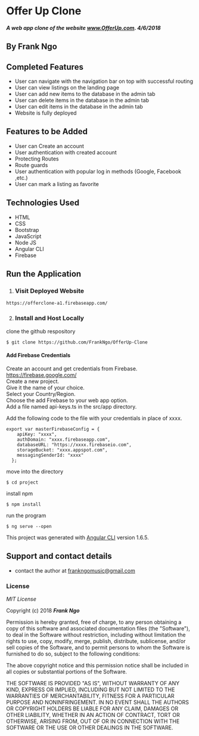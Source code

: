 # Offer Up Clone

##### A web app clone of the website www.OfferUp.com. 4/6/2018

## By Frank Ngo

## Completed  Features
  * User can navigate with the navigation bar on top with successful routing
  * User can view listings on the landing page
  * User can add new items to the database in the admin tab
  * User can delete items in the database in the admin tab
  * User can edit items in the database in the admin tab
  * Website is fully deployed

## Features to be Added
  * User can Create an account
  * User authentication with created account
  * Protecting Routes
  * Route guards
  * User authentication with popular log in methods (Google, Facebook ,etc.)
  * User can mark a listing as favorite

## Technologies Used
* HTML
* CSS
* Bootstrap
* JavaScript
* Node JS
* Angular CLI
* Firebase

## Run the Application  

1. ### Visit Deployed Website
```
https://offerclone-a1.firebaseapp.com/
```

2. ### Install and Host Locally

  clone the github respository
  ```
  $ git clone https://github.com/FrankNgo/OfferUp-Clone
  ```
  #### Add Firebase Credentials
  Create an account and get credentials from Firebase. https://firebase.google.com/   
  Create a new project.  
  Give it the name of your choice.  
  Select your Country/Region.  
  Choose the add Firebase to your web app option.  
  Add a file named api-keys.ts in the src/app directory.  

  Add the following code to the file with your credentials in place of xxxx.
  ```
  export var masterFirebaseConfig = {
      apiKey: "xxxx",
      authDomain: "xxxx.firebaseapp.com",
      databaseURL: "https://xxxx.firebaseio.com",
      storageBucket: "xxxx.appspot.com",
      messagingSenderId: "xxxx"
    };
  ```
  move into the directory
  ```
  $ cd project
  ```
  install npm
  ```
  $ npm install
  ```
  run the program
  ```
  $ ng serve --open
  ```

This project was generated with [Angular CLI](https://github.com/angular/angular-cli) version 1.6.5.


## Support and contact details

* contact the author at frankngomusic@gmail.com

### License

*MIT License*

Copyright (c) 2018 **_Frank Ngo_**

Permission is hereby granted, free of charge, to any person obtaining a copy
of this software and associated documentation files (the "Software"), to deal
in the Software without restriction, including without limitation the rights
to use, copy, modify, merge, publish, distribute, sublicense, and/or sell
copies of the Software, and to permit persons to whom the Software is
furnished to do so, subject to the following conditions:

The above copyright notice and this permission notice shall be included in all
copies or substantial portions of the Software.

THE SOFTWARE IS PROVIDED "AS IS", WITHOUT WARRANTY OF ANY KIND, EXPRESS OR
IMPLIED, INCLUDING BUT NOT LIMITED TO THE WARRANTIES OF MERCHANTABILITY,
FITNESS FOR A PARTICULAR PURPOSE AND NONINFRINGEMENT. IN NO EVENT SHALL THE
AUTHORS OR COPYRIGHT HOLDERS BE LIABLE FOR ANY CLAIM, DAMAGES OR OTHER
LIABILITY, WHETHER IN AN ACTION OF CONTRACT, TORT OR OTHERWISE, ARISING FROM,
OUT OF OR IN CONNECTION WITH THE SOFTWARE OR THE USE OR OTHER DEALINGS IN THE
SOFTWARE.
